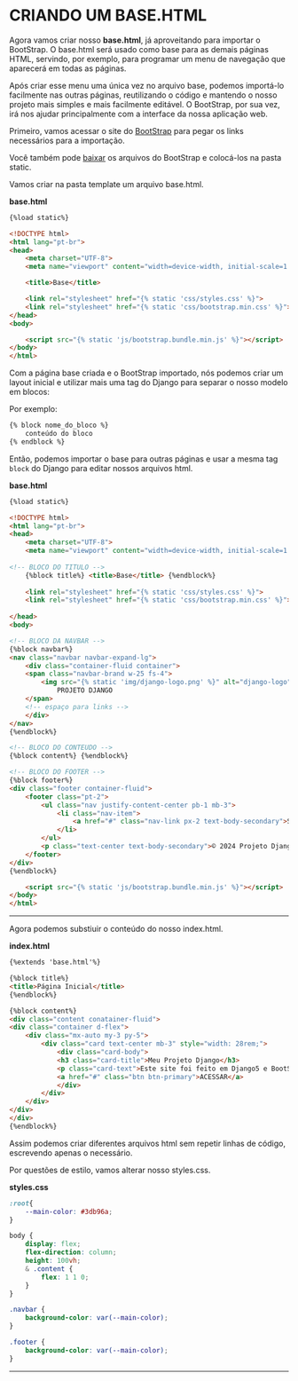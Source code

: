 # CRIANDO UM BASE.HTML
Agora vamos criar nosso **base.html**, já aproveitando para importar o BootStrap. O base.html será usado como base para as demais páginas HTML, servindo, por exemplo, para programar um menu de navegação que aparecerá em todas as páginas. 

Após criar esse menu uma única vez no arquivo base, podemos importá-lo facilmente nas outras páginas, reutilizando o código e mantendo o nosso projeto mais simples e mais facilmente editável. O BootStrap, por sua vez, irá nos ajudar principalmente com a interface da nossa aplicação web.

Primeiro, vamos acessar o site do [BootStrap](https://getbootstrap.com/docs/5.3/getting-started/introduction/) para pegar os links necessários para a importação.

Você também pode [baixar](https://getbootstrap.com/docs/5.3/getting-started/download/) os arquivos do BootStrap e colocá-los na pasta static. 


Vamos criar na pasta template um arquivo base.html.

**base.html**
```html
{%load static%}

<!DOCTYPE html>
<html lang="pt-br">
<head>
    <meta charset="UTF-8">
    <meta name="viewport" content="width=device-width, initial-scale=1.0">

    <title>Base</title>

    <link rel="stylesheet" href="{% static 'css/styles.css' %}">
    <link rel="stylesheet" href="{% static 'css/bootstrap.min.css' %}">
</head>
<body>

    <script src="{% static 'js/bootstrap.bundle.min.js' %}"></script>
</body>
</html>
```

Com a página base criada e o BootStrap importado, nós podemos criar um layout inicial e utilizar mais uma tag do Django para separar o nosso modelo em blocos:

Por exemplo:
```html
{% block nome_do_bloco %}
	conteúdo do bloco
{% endblock %}
```
Então, podemos importar o base para outras páginas e usar a mesma tag `block` do Django para editar nossos arquivos html. 

**base.html**
```html
{%load static%}

<!DOCTYPE html>
<html lang="pt-br">
<head>
    <meta charset="UTF-8">
    <meta name="viewport" content="width=device-width, initial-scale=1.0">
    
<!-- BLOCO DO TITULO -->
    {%block title%} <title>Base</title> {%endblock%}
    
    <link rel="stylesheet" href="{% static 'css/styles.css' %}">
    <link rel="stylesheet" href="{% static 'css/bootstrap.min.css' %}">
    
</head>
<body>

<!-- BLOCO DA NAVBAR -->
{%block navbar%}
<nav class="navbar navbar-expand-lg">
    <div class="container-fluid container">
    <span class="navbar-brand w-25 fs-4">
        <img src="{% static 'img/django-logo.png' %}" alt="django-logo" style="width: 10%;">
            PROJETO DJANGO
    </span>
    <!-- espaço para links -->
    </div>
</nav>
{%endblock%}

<!-- BLOCO DO CONTEUDO -->
{%block content%} {%endblock%}

<!-- BLOCO DO FOOTER -->
{%block footer%}
<div class="footer container-fluid">
    <footer class="pt-2">
        <ul class="nav justify-content-center pb-1 mb-3">
            <li class="nav-item">
                <a href="#" class="nav-link px-2 text-body-secondary">Sobre</a>
            </li>
        </ul>
        <p class="text-center text-body-secondary">© 2024 Projeto Django</p>
    </footer>
</div>
{%endblock%}

    <script src="{% static 'js/bootstrap.bundle.min.js' %}"></script>
</body>
</html>
```
---
Agora podemos substiuir o conteúdo do nosso index.html.

**index.html**
```html
{%extends 'base.html'%}

{%block title%}
<title>Página Inicial</title>
{%endblock%}

{%block content%}
<div class="content conatainer-fluid">
<div class="container d-flex">
    <div class="mx-auto my-3 py-5">
        <div class="card text-center mb-3" style="width: 28rem;">
            <div class="card-body">
            <h3 class="card-title">Meu Projeto Django</h3>
            <p class="card-text">Este site foi feito em Django5 e BootStrap.</p>
            <a href="#" class="btn btn-primary">ACESSAR</a>
            </div>
        </div>
    </div>
</div>
</div>
{%endblock%}
```
Assim podemos criar diferentes arquivos html sem repetir linhas de código, escrevendo apenas o necessário.

Por questões de estilo, vamos alterar nosso styles.css.

**styles.css**
```css
:root{
    --main-color: #3db96a;
}

body {
    display: flex;
    flex-direction: column;
    height: 100vh;
    & .content {
        flex: 1 1 0;
    } 
}

.navbar {
    background-color: var(--main-color);
}

.footer {
    background-color: var(--main-color);
}
```

---